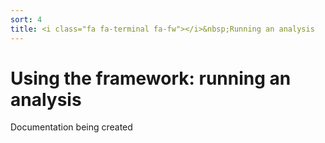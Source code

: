 ```yaml
---
sort: 4
title: <i class="fa fa-terminal fa-fw"></i>&nbsp;Running an analysis
---
```


# Using the framework: running an analysis

Documentation being created
